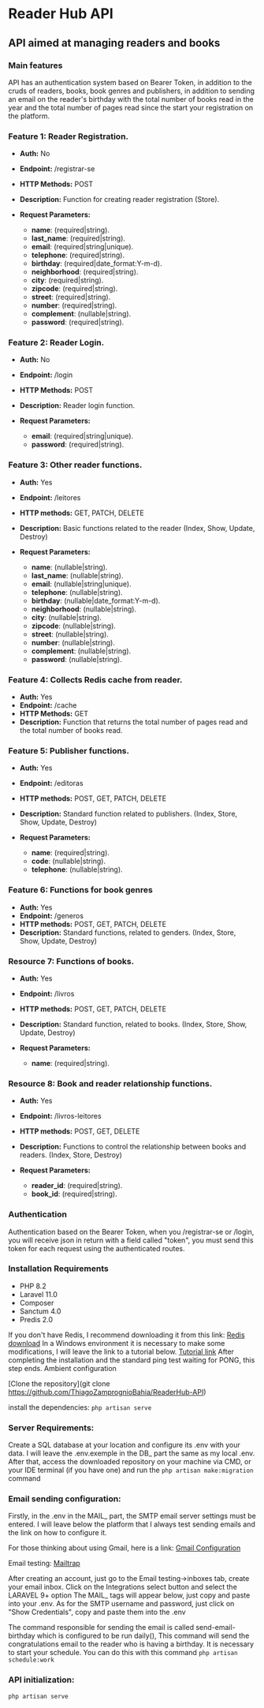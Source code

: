 # Reader Hub API

## API aimed at managing readers and books

### Main features

API has an authentication system based on Bearer Token, in addition to the cruds of readers, books, book genres and publishers, in addition to sending an email on the reader's birthday with the total number of books read in the year and the total number of pages read since the start your registration on the platform.

### Feature 1: Reader Registration.

- **Auth:** No 
- **Endpoint:** /registrar-se 
- **HTTP Methods:** POST 
- **Description:** Function for creating reader registration (Store).
- **Request Parameters:**

    - **name**: (required|string).
    - **last_name**: (required|string).
    - **email**: (required|string|unique).
    - **telephone**: (required|string).
    - **birthday**: (required|date_format:Y-m-d).
    - **neighborhood**: (required|string).
    - **city**: (required|string).
    - **zipcode**: (required|string).
    - **street**: (required|string).
    - **number**: (required|string).
    - **complement**: (nullable|string).
    - **password**: (required|string).

### Feature 2: Reader Login.

- **Auth:** No 
- **Endpoint:** /login 
- **HTTP Methods:** POST 
- **Description:** Reader login function.
- **Request Parameters:**

    - **email**: (required|string|unique).
    - **password**: (required|string).

### Feature 3: Other reader functions.

- **Auth:** Yes 
- **Endpoint:** /leitores 
- **HTTP methods:** GET, PATCH, DELETE 
- **Description:** Basic functions related to the reader (Index, Show, Update, Destroy)
- **Request Parameters:**

    - **name**: (nullable|string).
    - **last_name**: (nullable|string).
    - **email**: (nullable|string|unique).
    - **telephone**: (nullable|string).
    - **birthday**: (nullable|date_format:Y-m-d).
    - **neighborhood**: (nullable|string).
    - **city**: (nullable|string).
    - **zipcode**: (nullable|string).
    - **street**: (nullable|string).
    - **number**: (nullable|string).
    - **complement**: (nullable|string).
    - **password**: (nullable|string).

### Feature 4: Collects Redis cache from reader.

- **Auth:** Yes 
- **Endpoint:** /cache 
- **HTTP Methods:** GET 
- **Description:** Function that returns the total number of pages read and the total number of books read.

### Feature 5: Publisher functions.

- **Auth:** Yes 
- **Endpoint:** /editoras 
- **HTTP methods:** POST, GET, PATCH, DELETE 
- **Description:** Standard function related to publishers. (Index, Store, Show, Update, Destroy)
- **Request Parameters:**

    - **name**: (required|string).
    - **code**: (nullable|string).
    - **telephone**: (nullable|string).

### Feature 6: Functions for book genres

- **Auth:** Yes 
- **Endpoint:** /generos 
- **HTTP methods:** POST, GET, PATCH, DELETE 
- **Description:** Standard functions, related to genders. (Index, Store, Show, Update, Destroy)

### Resource 7: Functions of books.

- **Auth:** Yes 
- **Endpoint:** /livros 
- **HTTP methods:** POST, GET, PATCH, DELETE 
- **Description:** Standard function, related to books. (Index, Store, Show, Update, Destroy)
- **Request Parameters:**

    - **name**: (required|string).

### Resource 8: Book and reader relationship functions.

- **Auth:** Yes 
- **Endpoint:** /livros-leitores 
- **HTTP methods:** POST, GET, DELETE 
- **Description:** Functions to control the relationship between books and readers. (Index, Store, Destroy)
- **Request Parameters:**

    - **reader_id**: (required|string).
    - **book_id**: (required|string).

### Authentication 

Authentication based on the Bearer Token, when you /registrar-se or /login, you will receive json in return with a field called "token", you must send this token for each request using the authenticated routes.

### Installation Requirements

- PHP 8.2 
- Laravel 11.0 
- Composer 
- Sanctum 4.0 
- Predis 2.0

If you don't have Redis, I recommend downloading it from this link: [Redis download](https://github.com/tporadowski/redis/releases) In a Windows environment it is necessary to make some modifications, I will leave the link to a tutorial below. [Tutorial link](https://www.youtube.com/watch?v=DLKzd3bvgt8) After completing the installation and the standard ping test waiting for PONG, this step ends.
Ambient configuration

[Clone the repository](git clone https://github.com/ThiagoZamprognioBahia/ReaderHub-API)

install the dependencies: `php artisan serve`


### Server Requirements:

Create a SQL database at your location and configure its .env with your data. I will leave the .env.exemple in the DB_ part the same as my local .env. After that, access the downloaded repository on your machine via CMD, or your IDE terminal (if you have one) and run the `php artisan make:migration` command

### Email sending configuration:

Firstly, in the .env in the MAIL_ part, the SMTP email server settings must be entered. I will leave below the platform that I always test sending emails and the link on how to configure it.

For those thinking about using Gmail, here is a link: [Gmail Configuration](https://support.google.com/accounts/answer/6010255?hl=pt-BR&sjid=8074746018313122746-SA)

Email testing: [Mailtrap](https://mailtrap.io/)

After creating an account, just go to the Email testing->inboxes tab, create your email inbox. Click on the Integrations select button and select the LARAVEL 9+ option The MAIL_ tags will appear below, just copy and paste into your .env. As for the SMTP username and password, just click on "Show Credentials", copy and paste them into the .env

The command responsible for sending the email is called send-email-birthday which is configured to be run daily(), This command will send the congratulations email to the reader who is having a birthday. It is necessary to start your schedule. You can do this with this command `php artisan schedule:work`

### API initialization:

`php artisan serve`



